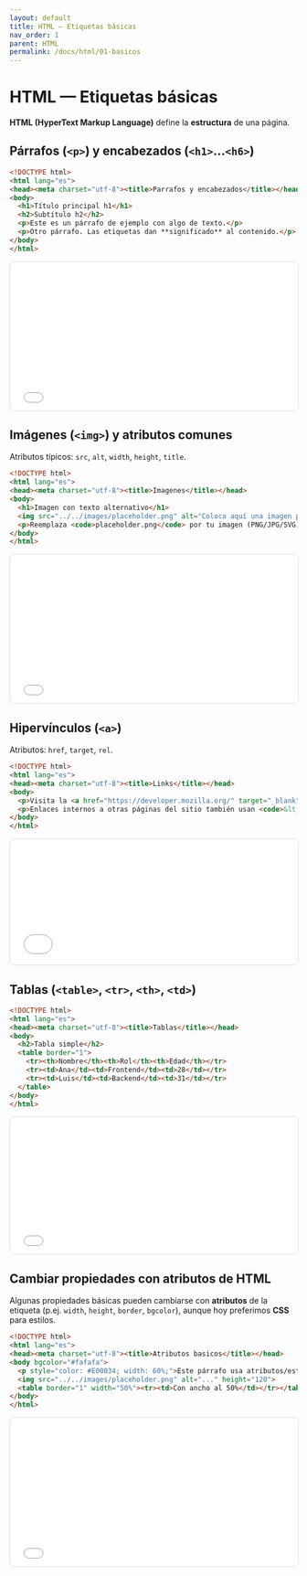 ```yaml
---
layout: default
title: HTML — Etiquetas básicas
nav_order: 1
parent: HTML
permalink: /docs/html/01-basicos
---
```


# HTML — Etiquetas básicas
**HTML (HyperText Markup Language)** define la **estructura** de una página.

## Párrafos (`<p>`) y encabezados (`<h1>`…`<h6>`)
```html
<!DOCTYPE html>
<html lang="es">
<head><meta charset="utf-8"><title>Parrafos y encabezados</title></head>
<body>
  <h1>Título principal h1</h1>
  <h2>Subtítulo h2</h2>
  <p>Este es un párrafo de ejemplo con algo de texto.</p>
  <p>Otro párrafo. Las etiquetas dan **significado** al contenido.</p>
</body>
</html>
```
<iframe src="{{ '/assets/examples/html/01_parrafos_encabezados.html' | relative_url }}" width="100%" height="260" style="border:1px solid #ddd;border-radius:8px;"></iframe>

## Imágenes (`<img>`) y atributos comunes
Atributos típicos: `src`, `alt`, `width`, `height`, `title`.
```html
<!DOCTYPE html>
<html lang="es">
<head><meta charset="utf-8"><title>Imagenes</title></head>
<body>
  <h1>Imagen con texto alternativo</h1>
  <img src="../../images/placeholder.png" alt="Coloca aquí una imagen propia" width="240" title="Tooltip opcional">
  <p>Reemplaza <code>placeholder.png</code> por tu imagen (PNG/JPG/SVG) en <code>assets/images/</code>.</p>
</body>
</html>
```
<iframe src="{{ '/assets/examples/html/02_imagenes.html' | relative_url }}" width="100%" height="260" style="border:1px solid #ddd;border-radius:8px;"></iframe>

## Hipervínculos (`<a>`)
Atributos: `href`, `target`, `rel`.
```html
<!DOCTYPE html>
<html lang="es">
<head><meta charset="utf-8"><title>Links</title></head>
<body>
  <p>Visita la <a href="https://developer.mozilla.org/" target="_blank" rel="noreferrer">MDN</a>.</p>
  <p>Enlaces internos a otras páginas del sitio también usan <code>&lt;a&gt;</code>.</p>
</body>
</html>
```
<iframe src="{{ '/assets/examples/html/03_links.html' | relative_url }}" width="100%" height="220" style="border:1px solid #ddd;border-radius:8px;"></iframe>

## Tablas (`<table>`, `<tr>`, `<th>`, `<td>`)
```html
<!DOCTYPE html>
<html lang="es">
<head><meta charset="utf-8"><title>Tablas</title></head>
<body>
  <h2>Tabla simple</h2>
  <table border="1">
    <tr><th>Nombre</th><th>Rol</th><th>Edad</th></tr>
    <tr><td>Ana</td><td>Frontend</td><td>28</td></tr>
    <tr><td>Luis</td><td>Backend</td><td>31</td></tr>
  </table>
</body>
</html>
```
<iframe src="{{ '/assets/examples/html/04_tablas.html' | relative_url }}" width="100%" height="240" style="border:1px solid #ddd;border-radius:8px;"></iframe>

## Cambiar propiedades con atributos de HTML
Algunas propiedades básicas pueden cambiarse con **atributos** de la etiqueta (p.ej. `width`, `height`, `border`, `bgcolor`), aunque hoy preferimos **CSS** para estilos.
```html
<!DOCTYPE html>
<html lang="es">
<head><meta charset="utf-8"><title>Atributos basicos</title></head>
<body bgcolor="#fafafa">
  <p style="color: #E00034; width: 60%;">Este párrafo usa atributos/estilos para color y ancho.</p>
  <img src="../../images/placeholder.png" alt="..." height="120">
  <table border="1" width="50%"><tr><td>Con ancho al 50%</td></tr></table>
</body>
</html>
```
<iframe src="{{ '/assets/examples/html/05_atributos.html' | relative_url }}" width="100%" height="260" style="border:1px solid #ddd;border-radius:8px;"></iframe>